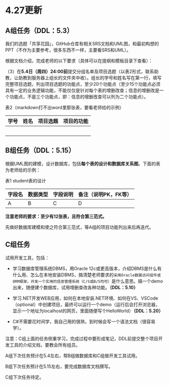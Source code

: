 # 4.27更新

## A组任务（DDL：5.3）

我们的选题「共享花园」，GitHub仓库有相关SRS文档和UML图，和最初构想的PPT（不作为主要参考，很多东西不一样，主要看SRS和UML）。

根据文档介绍，完成老师的以下要求（具体可以在提纲和模板目录下查看）：

（3）在**5.4日（周四）24:00前**提交分组名单及项目选题（以表2形式，联系助教，让助教到服务器上组长的文件夹中收）。组长的学号和姓名写在第一行，填写完整项目选题，列出项目选题的功能点，至少20个功能点（至少15个功能点必须具有一定的业务逻辑功能，不能仅仅是针对每个表的增删改查；信息的增删改是一个功能点，不是三个功能点，即：信息的增删改查可以列为二个功能点）。

表2（markdown打不出word里那张表，要看老师给的示例）

| 学号 | 姓名 | 项目选题 | 项目的功能 |
| ---- | ---- | -------- | ---------- |
|      |      |          |            |
|      |      |          |            |
|      |      |          |            |
|      |      |          |            |
|      |      |          |            |

 ## B组任务（DDL：5.15）

根据UML图的建模，设计数据库，包括**每个表的设计和数据库关系图**。下面的表为老师给的示例：

表1 student表的设计

| 字段名 | 数据类型 | 字段说明 | 备注（说明PK，FK等） |
| ------ | -------- | -------- | -------------------- |
| A      | B        | C        | D                    |

**注意老师的要求：至少有12张表，且符合第三范式。**

先做好数据库建模和使之符合第三范式，等A组的项目功能列出来后再迭代。



## C组任务

试用开发工具，包括：

- 学习数据库管理系统DBMS，用Oracle 12c或更高版本，介绍DBMS是什么有什么用、怎么在本地安装DBMS，搞清楚老师要求的`采用Oracle数据访问组件或ORM框架，开发一个实用的信息管理系统（C/S或B/S均可）`是什么意思。搞一个demo出来，随便建个数据库，试用增删查改各种功能。**（DDL：5.10）**

- 学习.NET开发WEB应用，如何在本地安装.NET环境、如何在VS、VSCode（optional）中创建项目，最终可以运行一个demo（运行后会打开浏览器，显示一个地址为localhost的网页，里面随便写个HelloWorld）**（DDL：5.20）**
- C#不需要花时间学，我自己用的很熟，到时候会写一个语法文档（很容易学）。

注意：C组上面的任务侧重学习，完成过程中要形成笔记，DDL前提交整个项目开发工具的介绍文档，要教会所有组员。



A组下次任务预计在5.4左右，帮B组做数据库和C组做开发工具试用。

B组下次任务预计在5.15左右，要完成数据库文档撰写。

C组下次任务待定。
